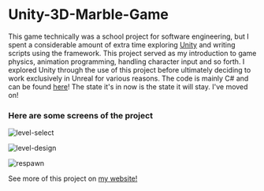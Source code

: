 # __Unity-3D-Marble-Game__

This game technically was a school project for software engineering, but I spent a considerable amount of extra time exploring [Unity](https://unity3d.com/) and writing scripts using the framework. This project served as my introduction to game physics, animation programming, handling character input and so forth. I explored Unity through the use of this project before ultimately deciding to work exclusively in Unreal for various reasons. The code is mainly C# and can be found [here](https://github.com/justiceadamsUNI/Unity-3D-Marble-Game/tree/master/Assets/Scripts)! The state it's in now is the state it will stay. I've moved on!

### Here are some screens of the project

![level-select](https://i.imgur.com/H0bFYlp.png)

![level-design](https://i.imgur.com/Tkt8UAq.png)

![respawn](https://i.imgur.com/D1ywR8P.png)

See more of this project on [my website!](http://www.justiceadams.com/projects/)
